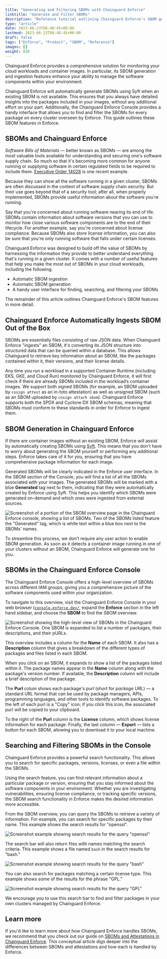 ```yaml
---
title: "Generating and Filtering SBOMs with Chainguard Enforce"
linktitle: "Generate and Filter SBOMs"
description: "Reference tutorial outlining Chainguard Enforce's SBOM generation feature as well as the Enforce Console's SBOM filtering functionality."
type: "article"
date: 2023-06-23T08:48:45+00:00
lastmod: 2023-06-23T08:48:45+00:00
draft: false
tags: ["Enforce", "Product", "SBOM", "Reference"]
images: []
weight: 020
---
```


Chainguard Enforce provides a comprehensive solution for monitoring your cloud workloads and container images. In particular, its SBOM generation and ingestion features enhance your ability to manage the software components within your environment.

Chainguard Enforce will automatically generate SBOMs using Syft when an existing SBOM is not available. This ensures that you always have detailed insights into the packages included in your images, without any additional effort on your part. Additionally, the Chainguard Enforce Console provides a handy interface that allows you to find and filter the SBOMs for every package on every cluster overseen by Enforce. This guide outlines these SBOM features in Enforce.


## SBOMs and Chainguard Enforce

*Software Bills of Materials* — better known as SBOMs — are among the most valuable tools available for understanding and securing one's software supply chain. So much so that it's becoming more common for anyone running or supplying software in certain regulated fields to be required to include them. [Executive Order 14028](https://www.whitehouse.gov/briefing-room/presidential-actions/2021/05/12/executive-order-on-improving-the-nations-cybersecurity/) is one recent example.

Because they can show all the software running in a given cluster, SBOMs are often discussed in the context of software supply chain security. But their use goes beyond that of a security tool; after all, when properly implemented, SBOMs provide useful information about the software you're running.

Say that you're concerned about running software nearing its end of life. SBOMs contain information about software versions that you can use to monitor how close various software components are to the end of their lifecycle. For another example, say you're concerned about license compliance. Because SBOMs also store license information, you can also be sure that you're only running software that falls under certain licenses.

Chainguard Enforce was designed to build off the value of SBOMs by harnessing the information they provide to better understand everything that's running in a given cluster. It comes with a number of useful features that help you make the most out of SBOMs in your cloud workloads, including the following.

* Automatic SBOM ingestion
* Automatic SBOM generation
* A handy user interface for finding, searching, and filtering your SBOMs

The remainder of this article outlines Chainguard Enforce's SBOM features in more detail.


## Chainguard Enforce Automatically Ingests SBOM Out of the Box

SBOMs are essentially files consisting of raw JSON data. When Chainguard Enforce "ingests" an SBOM, it's converting its JSON structure into structured data that can be queried within a database. This allows Chainguard to retrieve key information about an SBOM, like the packages contained within it, their versions, and their license details.

Any time you run a workload in a supported Container Runtime (including EKS, GKE, and Cloud Run) monitored by Chainguard Enforce, it will first check if there are already SBOMs included in the workload’s container images. We support both signed SBOMs (for example, an SBOM uploaded by `cosign attest` as an in-toto attestation) as well as unsigned SBOM (such as an SBOM uploaded by `cosign attach sbom`). Chainguard Enforce supports both the SPDX and Cyclone DX SBOM schemas, meaning that SBOMs must conform to these standards in order for Enforce to ingest them.


## SBOM Generation in Chainguard Enforce

If there are container images without an existing SBOM, Enforce will assist by automatically creating SBOMs using [Syft](https://github.com/anchore/syft). This means that you don't have to worry about generating the SBOM yourself or performing any additional steps. Enforce takes care of it for you, ensuring that you have comprehensive package information for each image.

Generated SBOMs will be clearly indicated in the Enforce user interface. In the SBOM section of the Console, you will find a list of all the SBOMs associated with your images. The generated SBOMs will be marked with a blue **Generated** tag next to them, indicating that they were automatically created by Enforce using Syft. This helps you identify which SBOMs were generated on-demand and which ones were ingested from external sources.

![Screenshot of a portion of the SBOM overview page in the Chainguard Enforce console, showing a list of SBOMs. Two of the SBOMs listed feature the "Generated" tag, which is white text within a blue box next to the SBOMs' names.](1-generated-sboms.png)

To streamline this process, we don’t require any user action to enable SBOM generation. As soon as it detects a container image running in one of your clusters without an SBOM, Chainguard Enforce will generate one for you.


## SBOMs in the Chainguard Enforce Console

The Chainguard Enforce Console offers a high-level overview of SBOMs across different IAM groups, giving you a comprehensive picture of the software components used within your organization.

To navigate to this overview, visit the Chainguard Enforce Console in your web browser ([`console.enforce.dev/`](https://console.enforce.dev/), expand the **Enforce** section in the left hand sidebar, and choose the **SBOM** to find the SBOM overview.

![Screenshot showing the high-level view of SBOMs in the Chainguard Enforce Console. One SBOM is expanded to list a number of packages, their descriptions, and their pURLs.](2-expanded-sbom.png)

This overview includes a column for the **Name** of each SBOM. It also has a **Description** column that gives a breakdown of the different types of packages and files listed in each SBOM.

When you click on an SBOM, it expands to show a list of the packages listed within it. The package names appear in the **Name** column along with the package's version number. If available, the **Description** column will include a brief description of the package.

The **Purl** colum shows each package's *purl* (short for *package URL*) — a standard URL format that can be used by package managers, APIs, programming languages, and other tools to identify software packages. To the left of each purl is a "Copy" icon; if you click this icon, the associated purl will be copied to your clipboard.

To the right of the **Purl** column is the **License** column, which shows license information for each package. Finally, the last column — **Export** — lists a button for each SBOM, allowing you to download it to your local machine.


## Searching and Filtering SBOMs in the Console

Chainguard Enforce provides a powerful search functionality. This allows you to search for specific packages, versions, licenses, or even a file within the SBOMs.

Using the search feature, you can find relevant information about a particular package or version, ensuring that you stay informed about the software components in your environment. Whether you are investigating vulnerabilities, ensuring license compliance, or tracking specific versions, the SBOM search functionality in Enforce makes the desired information more accessible.

From the SBOM overview, you can query the SBOMs to retrieve a variety of information. For example, you can search for specific packages by their name. This example shows the search results for "openssl".

![Screenshot example showing search results for the query "openssl"](3-openssl-search.png)

The search bar will also return files with names matching the search criteria. This example shows a file named `bash` in the search results for "bash."

![Screenshot example showing search results for the query "bash"](4-bash-search.png)

You can also search for packages matching a certain license type. This example shows some of the results for the phrase "GPL."

![Screenshot example showing search results for the query "GPL"](5-license-search.png)

We encourage you to use this search bar to find and filter packages in your own clusters managed by Chainguard Enforce.

## Learn more

If you'd like to learn more about how Chainguard Enforce handles SBOMs, we recommend that you check out our guide on [SBOMs and Attestations in Chainguard Enforce](/chainguard/chainguard-enforce/sboms/sboms-and-attestations/). This conceptual article digs deeper into the differences between SBOMs and attestations and how each is handled by Enforce.
